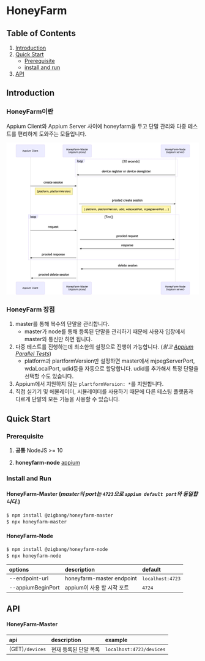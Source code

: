 # HoneyFarm

## Table of Contents

1. [Introduction](#introduction)
2. [Quick Start](#quick-start)
	- [Prerequisite](#Prerequisite)
	- [install and run](#install-and-run)
3. [API](#api)

## Introduction

### HoneyFarm이란
Appium Client와 Appium Server 사이에 honeyfarm을 두고 단말 관리와 다중 테스트를 편리하게 도와주는 모듈입니다.

![workflow](./docs/workflow.png)

### HoneyFarm 장점
1. master를 통해 복수의 단말을 관리합니다.
	- master가 node를 통해 등록된 단말을 관리하기 때문에 사용자 입장에서 master와 통신만 하면 됩니다.
2. 다중 테스트를 진행하는데 최소한의 설정으로 진행이 가능합니다. (*참고 [Appium Parallel Tests](http://appium.io/docs/en/advanced-concepts/parallel-tests/)*)
	- platform과 plartformVersion만 설정하면 master에서 mjpegServerPort, wdaLocalPort, udid등을 자동으로 할당합니다. udid를 추가해서 특정 단말을 선택할 수도 있습니다.
3. Appium에서 지원하지 않는 `plartformVersion: *`를 지원합니다.
4. 직접 실기기 및 에뮬레이터, 시뮬레이터를 사용하기 때문에 다른 테스팅 플랫폼과 다르게 단말의 모든 기능을 사용할 수 있습니다.
	

## Quick Start
### Prerequisite
1. **공통** 
	NodeJS >= 10

2. **honeyfarm-node** 
	[appium](http://appium.io/docs/en/about-appium/getting-started/)

### Install and Run

#### HoneyFarm-Master (*master의 port는 `4723`으로 `appium default port`와 동일합니다.*)
```sh
$ npm install @zigbang/honeyfarm-master
$ npx honeyfarm-master
```

#### HoneyFarm-Node 
```sh
$ npm install @zigbang/honeyfarm-node
$ npx honeyfarm-node
```

| options | description | default |
|:---|:---|:---|
| --endpoint-url | honeyfarm-master endpoint|`localhost:4723`|
| --appiumBeginPort|appium이 사용 할 시작 포트|`4724`|

## API
#### HoneyFarm-Master
| api | description | example |
|:---|:---|:---|
| (GET)`/devices` | 현재 등록된 단말 목록 |`localhost:4723/devices`|